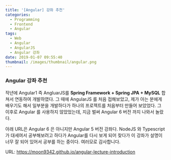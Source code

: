 ```yaml
---
title: '[Angular] 강좌 추천'
categories:
  - Programming
  - Frontend
  - Angular
tags:
  - Web
  - Angular
  - AngularJS
  - Angular 강좌
date: 2019-01-07 09:55:40
thumbnail: /images/thumbnail/angular.png
---
```


### Angular 강좌 추천

작년에 Angular1 즉 AngluarJS를 **Spring Framework + Spring JPA + MySQL** 합쳐서 연동하여 개발하였다. 그 때에 AngularJS 를 처음 접해보았고, 제가 아는 분에게 배우기도 해서 일부분을 개발하다가 하나의 프로젝트를 처음부터 만들어 보았었다. 그 이후로 Angular 를 사용하지 않았었는데, 지금 벌써 Angular 6 버전 까지 나와서 놀랐다.

아래 URL은 Angular 6 은 아니지만 Angular 5 버전 강좌다. NodeJS 와 Typescript 가 대세여서 공부해보려고 하다가 Angular를 다시 보게 되어 찾다가 이 강좌가 설명이 너무 잘 되어 있어서 공부를 하는 중이다. 여러모로 감사합니다.

URL: <https://moon9342.github.io/angular-lecture-introduction>

